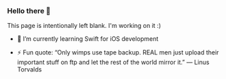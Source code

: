 ### Hello there 👋

This page is intentionally left blank. I'm working on it :)

- :iphone: I’m currently learning Swift for iOS development


- ⚡ Fun quote: “Only wimps use tape backup. REAL men just upload their important stuff on ftp and let the rest of the world mirror it.”
― Linus Torvalds
